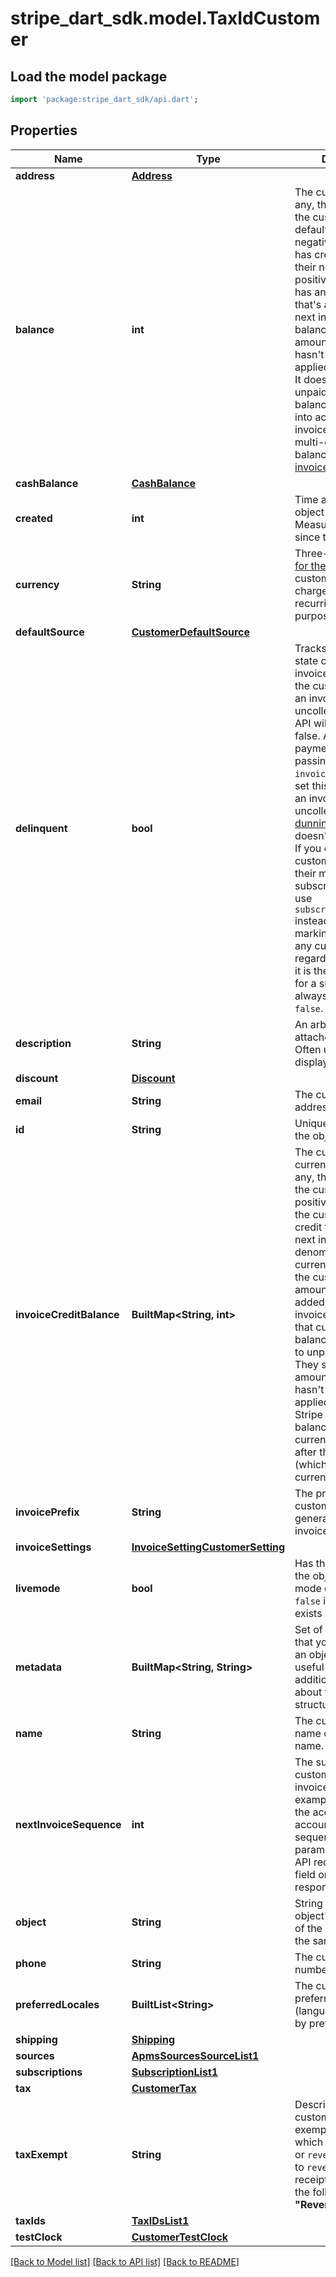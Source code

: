 # stripe_dart_sdk.model.TaxIdCustomer

## Load the model package
```dart
import 'package:stripe_dart_sdk/api.dart';
```

## Properties
Name | Type | Description | Notes
------------ | ------------- | ------------- | -------------
**address** | [**Address**](Address.md) |  | [optional] 
**balance** | **int** | The current balance, if any, that's stored on the customer in their default currency. If negative, the customer has credit to apply to their next invoice. If positive, the customer has an amount owed that's added to their next invoice. The balance only considers amounts that Stripe hasn't successfully applied to any invoice. It doesn't reflect unpaid invoices. This balance is only taken into account after invoices finalize. For multi-currency balances, see [invoice_credit_balance](https://stripe.com/docs/api/customers/object#customer_object-invoice_credit_balance). | [optional] 
**cashBalance** | [**CashBalance**](CashBalance.md) |  | [optional] 
**created** | **int** | Time at which the object was created. Measured in seconds since the Unix epoch. | 
**currency** | **String** | Three-letter [ISO code for the currency](https://stripe.com/docs/currencies) the customer can be charged in for recurring billing purposes. | [optional] 
**defaultSource** | [**CustomerDefaultSource**](CustomerDefaultSource.md) |  | [optional] 
**delinquent** | **bool** | Tracks the most recent state change on any invoice belonging to the customer. Paying an invoice or marking it uncollectible via the API will set this field to false. An automatic payment failure or passing the `invoice.due_date` will set this field to `true`.  If an invoice becomes uncollectible by [dunning](https://stripe.com/docs/billing/automatic-collection), `delinquent` doesn't reset to `false`.  If you care whether the customer has paid their most recent subscription invoice, use `subscription.status` instead. Paying or marking uncollectible any customer invoice regardless of whether it is the latest invoice for a subscription will always set this field to `false`. | [optional] 
**description** | **String** | An arbitrary string attached to the object. Often useful for displaying to users. | [optional] 
**discount** | [**Discount**](Discount.md) |  | [optional] 
**email** | **String** | The customer's email address. | [optional] 
**id** | **String** | Unique identifier for the object. | 
**invoiceCreditBalance** | **BuiltMap&lt;String, int&gt;** | The current multi-currency balances, if any, that's stored on the customer. If positive in a currency, the customer has a credit to apply to their next invoice denominated in that currency. If negative, the customer has an amount owed that's added to their next invoice denominated in that currency. These balances don't apply to unpaid invoices. They solely track amounts that Stripe hasn't successfully applied to any invoice. Stripe only applies a balance in a specific currency to an invoice after that invoice (which is in the same currency) finalizes. | [optional] 
**invoicePrefix** | **String** | The prefix for the customer used to generate unique invoice numbers. | [optional] 
**invoiceSettings** | [**InvoiceSettingCustomerSetting**](InvoiceSettingCustomerSetting.md) |  | [optional] 
**livemode** | **bool** | Has the value `true` if the object exists in live mode or the value `false` if the object exists in test mode. | 
**metadata** | **BuiltMap&lt;String, String&gt;** | Set of [key-value pairs](https://stripe.com/docs/api/metadata) that you can attach to an object. This can be useful for storing additional information about the object in a structured format. | [optional] 
**name** | **String** | The customer's full name or business name. | [optional] 
**nextInvoiceSequence** | **int** | The suffix of the customer's next invoice number (for example, 0001). When the account uses account level sequencing, this parameter is ignored in API requests and the field omitted in API responses. | [optional] 
**object** | **String** | String representing the object's type. Objects of the same type share the same value. | 
**phone** | **String** | The customer's phone number. | [optional] 
**preferredLocales** | **BuiltList&lt;String&gt;** | The customer's preferred locales (languages), ordered by preference. | [optional] 
**shipping** | [**Shipping**](Shipping.md) |  | [optional] 
**sources** | [**ApmsSourcesSourceList1**](ApmsSourcesSourceList1.md) |  | [optional] 
**subscriptions** | [**SubscriptionList1**](SubscriptionList1.md) |  | [optional] 
**tax** | [**CustomerTax**](CustomerTax.md) |  | [optional] 
**taxExempt** | **String** | Describes the customer's tax exemption status, which is `none`, `exempt`, or `reverse`. When set to `reverse`, invoice and receipt PDFs include the following text: **\"Reverse charge\"**. | [optional] 
**taxIds** | [**TaxIDsList1**](TaxIDsList1.md) |  | [optional] 
**testClock** | [**CustomerTestClock**](CustomerTestClock.md) |  | [optional] 

[[Back to Model list]](../README.md#documentation-for-models) [[Back to API list]](../README.md#documentation-for-api-endpoints) [[Back to README]](../README.md)


